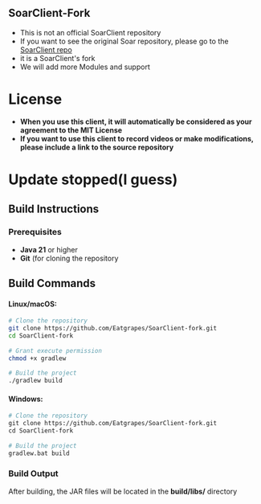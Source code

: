 ## SoarClient-Fork
- This is not an official SoarClient repository
- If you want to see the original Soar repository, please go to the [SoarClient repo](https://www.github.com/Soar-Client/SoarClient) 
- it is a SoarClient's fork 
- We will add more Modules and support

# License
- **When you use this client, it will automatically be considered as your agreement to the MIT License**
- **If you want to use this client to record videos or make modifications, please include a link to the source repository**
  
# Update stopped(I guess)

## Build Instructions 

### Prerequisites 

- **Java 21** or higher
- **Git** (for cloning the repository

## Build Commands 
#### Linux/macOS:
```bash
# Clone the repository  
git clone https://github.com/Eatgrapes/SoarClient-fork.git  
cd SoarClient-fork  
  
# Grant execute permission  
chmod +x gradlew  
  
# Build the project  
./gradlew build
```
#### Windows:
```bash
# Clone the repository  
git clone https://github.com/Eatgrapes/SoarClient-fork.git  
cd SoarClient-fork  
  
# Build the project  
gradlew.bat build
```
### Build Output 

After building, the JAR files will be located in the **build/libs/** directory 


